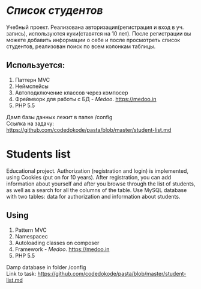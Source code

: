 ***Список студентов***
========================
Учебный проект.
Реализована авторизация(регистрация и вход в уч. запись), используются куки(ставятся на 10 лет).
После регистрации вы можете добавить информации о себе и после просмотреть список студентов, реализован поиск по всем колонкам таблицы.<br>

Используется:
---
1. Паттерн MVC
2. Неймспейсы
3. Автоподключение классов через компосер
4. Фреймворк для работы с БД - _Medoo_. <https://medoo.in>
5. PHP 5.5

Дамп базы данных лежит в папке /config<br>
Ссылка на задачу: <https://github.com/codedokode/pasta/blob/master/student-list.md><br>




**Students list**
========================
Educational project.
Authorization (registration and login) is implemented, using Cookies (put on for 10 years). 
After registration, you can add information about yourself and after you browse through the list of students, as well as a search for all the columns of the table.
Use MySQL database with two tables: data for authorization and information about students.<br>

Using
---
1. Pattern MVC
2. Namespacec
3. Autoloading classes on composer
4. Framework - _Medoo_. <https://medoo.in><br>
5. PHP 5.5

Damp database in folder /config<br>
Link to task: <https://github.com/codedokode/pasta/blob/master/student-list.md><br>

